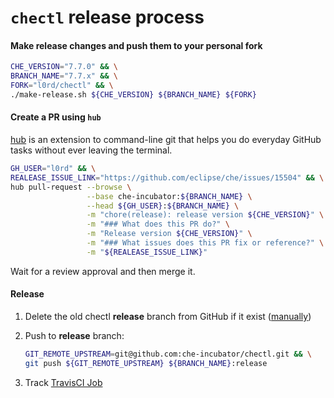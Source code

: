 # `chectl` release process

#### Make release changes and push them to your personal fork

```bash
CHE_VERSION="7.7.0" && \
BRANCH_NAME="7.7.x" && \
FORK="l0rd/chectl" && \
./make-release.sh ${CHE_VERSION} ${BRANCH_NAME} ${FORK}
```

#### Create a PR using `hub`

[hub](https://hub.github.com/) is an extension to command-line git that helps you do everyday GitHub tasks without ever leaving the terminal.

```bash
GH_USER="l0rd" && \
REALEASE_ISSUE_LINK="https://github.com/eclipse/che/issues/15504" && \
hub pull-request --browse \
                 --base che-incubator:${BRANCH_NAME} \
                 --head ${GH_USER}:${BRANCH_NAME} \
                 -m "chore(release): release version ${CHE_VERSION}" \
                 -m "### What does this PR do?" \
                 -m "Release version ${CHE_VERSION}" \
                 -m "### What issues does this PR fix or reference?" \
                 -m "${REALEASE_ISSUE_LINK}"
```

Wait for a review approval and then merge it.

#### Release

1. Delete the old chectl **release** branch from GitHub if it exist ([manually](https://github.com/che-incubator/chectl/branches))
2. Push to **release** branch:

    ```bash
    GIT_REMOTE_UPSTREAM=git@github.com:che-incubator/chectl.git && \
    git push ${GIT_REMOTE_UPSTREAM} ${BRANCH_NAME}:release
    ```

3. Track [TravisCI Job](https://travis-ci.org/che-incubator/chectl/branches)
